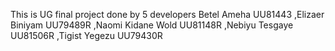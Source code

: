 This is UG final project done by 5 developers 
  Betel Ameha UU81443
  ,Elizaer Biniyam UU79489R 
  ,Naomi Kidane Wold UU81148R
  ,Nebiyu Tesgaye UU81506R
  ,Tigist Yegezu UU79430R
